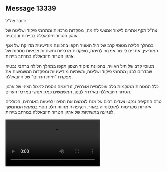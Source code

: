 ## Message 13339

דובר צה"ל:

צה"ל תקף אתרים לייצור אמצעי לחימה, מפקדות מרכזיות ומתחמי פיקוד ושליטה של ארגון הטרור חיזבאללה בביירות ובנבטיה

במהלך הלילה מטוסי קרב של חיל האוויר תקפו בהכוונה מודיעינית מדויקת של אגף המודיעין, אתרים לייצור אמצעי לחימה, מפקדות מרכזיות ותשתיות צבאיות נוספות של ארגון הטרור חיזבאללה במרחב ביירות.

מטוסי קרב של חיל האוויר, בהכוונת פיקוד הצפון תקפו במהלך הלילה ברחבי נבטיה שבדרום לבנון מתחמי פיקוד ושליטה, תשתיות מודיעיניות ומפקדות המשמשות את מפקדת "חזית הדרום" של חיזבאללה.

כלל המטרות ממוקמות בלב אוכלוסייה אזרחית, זו דוגמה נוספת לניצול הציני של ארגון הטרור חיזבאללה באזרחי לבנון, המשמשים כמגן אנושי במרכזי הערים.

טרם התקיפה ננקטו צעדים רבים על מנת לצמצם את הסיכוי לפגיעה באזרחים, הכוללים אזהרות מקדימות לאוכלוסייה באזור.
תקיפה זו מהווה חלק נוסף במאמץ המתמשך לפגיעה בתשתיות של ארגון הטרור חיזבאללה במרחב ביירות.

![Video](13339/13339_media.mp4)
